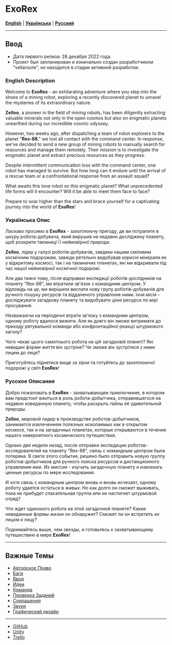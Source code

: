 # ExoRex

[**English**](#english-description) | [**Українська**](#українська-опис) | [**Русский**](#русское-описание)

---

## Ввод
* Дата первого релиза: 28 декабря 2022 года.
* Проект был запланирован и изначально создан разработчиком "vellansole", но находится в стадии активной разработки.

### English Description
Welcome to **ExoRex** - an exhilarating adventure where you step into the shoes of a mining robot, exploring a recently discovered planet to unravel the mysteries of its extraordinary nature.

**Zelloo**, a pioneer in the field of mining robots, has been diligently extracting valuable minerals not only in the open cosmos but also on enigmatic planets unearthed during our incredible cosmic odyssey.

However, two weeks ago, after dispatching a team of robot explorers to the planet "**Rex-88**," we lost all contact with the command center. In response, we've decided to send a new group of mining robots to manually search for resources and manage them remotely. Their mission is to investigate the enigmatic planet and extract precious resources as they progress.

Despite intermittent communication loss with the command center, one robot has managed to survive. But how long can it endure until the arrival of a rescue team or a confrontational response from an assault squad?

What awaits this lone robot on this enigmatic planet? What unprecedented life forms will it encounter? Will it be able to meet them face to face?

Prepare to soar higher than the stars and brace yourself for a captivating journey into the world of **ExoRex**!

### Українська Опис
Ласкаво просимо в **ExoRex** - захоплюючу пригоду, де ви потрапите в шкуру робота-добувача, який вирушив на недавно досліджену планету, щоб розкрити таємниці її неймовірної природи.

**Zelloo**, лідер у галузі роботів-добувачів, завдяки нашим сміливим космічним подорожам, завжди ретельно видобував корисні мінерали як у відкритому космосі, так і на таємничих планетах, які ми відкривали під час нашої неймовірної космічної подорожі.

Але два тижні тому, після відправки експедиції роботів-дослідників на планету "Rex-88", ми втратили зв'язок з командним центром. У відповідь на це, ми вирішили вислати нову групу роботів-добувачів для ручного пошуку ресурсів та віддаленого управління ними. їхня місія - досліджувати загадкову планету та видобувати цінні ресурси по мірі просування.

Незважаючи на періодичні втрати зв'язку з командним центром, одному роботу вдалося вижити. Але як довго він зможе витримати до приходу рятувальної команди або конфронтаційної реакції штурмового загону?

Чого чекає цього самотнього робота на цій загадковій планеті? Які невидані форми життя він зустріне? Чи зможе він зустрітися з ними лицем до лиця?

Приготуйтесь піднятися вище за зірки та готуйтесь до захоплюючої подорожі у світі **ExoRex**!

### Русское Описание
Добро пожаловать в **ExoRex** - захватывающее приключение, в котором вам предстоит вжиться в роль робота-добытчика, отправившегося на недавно изведанную планету, чтобы раскрыть тайны её удивительной природы.

**Zelloo**, мировой лидер в производстве роботов-добытчиков, занимается извлечением полезных ископаемых как в открытом космосе, так и на загадочных планетах, которые открываются в течение нашего невероятного космического путешествия.

Однако две недели назад, после отправки экспедиции роботов-исследователей на планету "Rex-88", связь с командным центром была потеряна. В свете этого события, решено было отправить новую группу роботов-добытчиков для ручного поиска ресурсов и дистанционного управления ими. Их миссия - изучать загадочную планету и извлекать ценные ресурсы по мере исследования.

И хотя связь с командным центром вновь и вновь исчезает, одному роботу удается остаться в живых. Но как долго он сможет выживать, пока не прибудет спасательная группа или не настигнет штурмовой отряд?

Что ждет одинокого робота на этой загадочной планете? Какие невиданные формы жизни он обнаружит? Сможет ли он встретить их лицом к лицу?

Поднимайтесь выше, чем звезды, и готовьтесь к захватывающему путешествию в мире **ExoRex**!

---

## Важные Темы
* [Авторское Право](https://github.com/Nickiduzo/ExoRex/blob/main/Insctruction/%D0%90%D0%B2%D1%82%D0%BE%D1%80%D1%81%D0%BA%D0%BE%D0%B5%20%D0%9F%D1%80%D0%B0%D0%B2%D0%BE.md)
* [Баги](Insctruction/Баги.md)
* [Ввод](https://github.com/Nickiduzo/ZHmamer/blob/main/Insctruction/%D0%92%D0%B2%D0%BE%D0%B4.md)
* [Идеи](https://github.com/Nickiduzo/ExoRex/blob/main/Insctruction/%D0%98%D0%B4%D0%B5%D0%B8.md)
* [Команда](https://github.com/Nickiduzo/ExoRex/blob/main/Insctruction/%D0%9A%D0%BE%D0%BC%D0%B0%D0%BD%D0%B4%D0%B0.md)
* [Проверка Заданий](https://github.com/Nickiduzo/ZHmamer/blob/main/Insctruction/%D0%9F%D1%80%D0%BE%D0%B2%D0%B5%D1%80%D0%BA%D0%B0%20%D0%97%D0%B0%D0%B4%D0%B0%D0%BD%D0%B8%D0%B9.md)
* [Сокращения](https://github.com/Nickiduzo/ZHmamer/blob/main/Insctruction/%D0%A1%D0%BE%D0%BA%D1%80%D0%B0%D1%89%D0%B5%D0%BD%D0%B8%D1%8F.md)
* [Звуки](https://github.com/Nickiduzo/ExoRex/blob/main/Insctruction/%D0%97%D0%B2%D1%83%D0%BA%D0%B8.md)
* [Графический дизайн](https://github.com/Nickiduzo/ExoRex/blob/main/Insctruction/%D0%93%D1%80%D0%B0%D1%84%D0%B8%D1%87%D0%B5%D1%81%D0%BA%D0%B8%D0%B9%20%D0%9C%D0%B0%D1%82%D0%B5%D1%80%D0%B8%D0%B0%D0%BB.md)
---
* [GitHub](https://github.com/Nickiduzo/ZHmamer/blob/main/Insctruction/GitHub.md)
* [Unity](https://github.com/Nickiduzo/ZHmamer/blob/main/Insctruction/Unity.md)
* [Trello](https://github.com/Nickiduzo/ZHmamer/blob/main/Insctruction/Trello.md)
